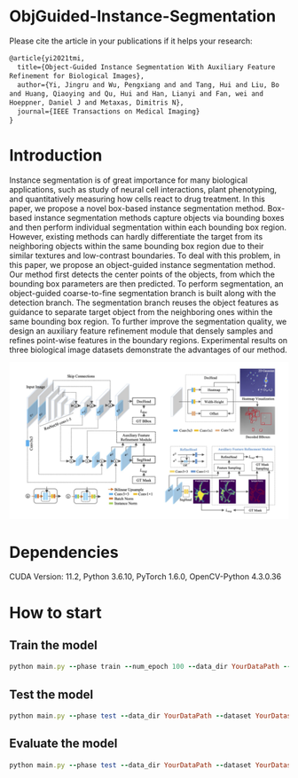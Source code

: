 # ObjGuided-Instance-Segmentation

Please cite the article in your publications if it helps your research:

	@article{yi2021tmi,
	  title={Object-Guided Instance Segmentation With Auxiliary Feature Refinement for Biological Images},
	  author={Yi, Jingru and Wu, Pengxiang and and Tang, Hui and Liu, Bo and Huang, Qiaoying and Qu, Hui and Han, Lianyi and Fan, wei and Hoeppner, Daniel J and Metaxas, Dimitris N},
	  journal={IEEE Transactions on Medical Imaging}
	}

# Introduction
Instance segmentation is of great importance for many biological applications, such as study of neural cell interactions, plant phenotyping, and quantitatively measuring how cells react to drug treatment. In this paper, we propose a novel box-based instance segmentation method. Box-based instance segmentation methods capture objects via bounding boxes and then perform individual segmentation within each bounding box region. However, existing methods can hardly differentiate the target from its neighboring objects within the same bounding box region due to their similar textures and low-contrast boundaries. To deal with this problem, in this paper, we propose an object-guided instance segmentation method. Our method first detects the center points of the objects, from which the bounding box parameters are then predicted. To perform segmentation, an object-guided coarse-to-fine segmentation branch is built along with the detection branch. The segmentation branch reuses the object features as guidance to separate target object from the neighboring ones within the same bounding box region.  To further improve the segmentation quality, we design an auxiliary feature refinement module that densely samples and refines point-wise features in the boundary regions. Experimental results on three biological image datasets demonstrate the advantages of our method.

<p align="center">
	<img src="imgs/figure.png", width="800">
</p>

# Dependencies
CUDA Version: 11.2, Python 3.6.10, PyTorch 1.6.0, OpenCV-Python 4.3.0.36 

# How to start
## Train the model
```ruby
python main.py --phase train --num_epoch 100 --data_dir YourDataPath --dataset YourDatasetClass --ngpus 0 --batch_size 8 --num_workers 4 
```

## Test the model
```ruby
python main.py --phase test --data_dir YourDataPath --dataset YourDatasetClass
```


## Evaluate the model
```ruby
python main.py --phase test --data_dir YourDataPath --dataset YourDatasetClass --eval_type seg --seg_thresh 0.5
```
